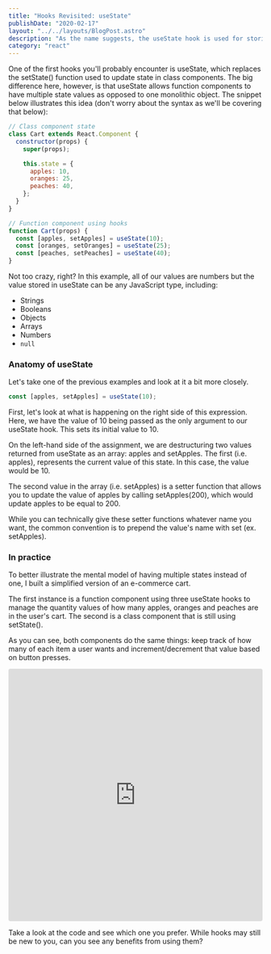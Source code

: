 ```yaml
---
title: "Hooks Revisited: useState"
publishDate: "2020-02-17"
layout: "../../layouts/BlogPost.astro"
description: "As the name suggests, the useState hook is used for storing component state."
category: "react"
---
```


One of the first hooks you'll probably encounter is useState, which replaces the setState() function used to update state in class components. The big difference here, however, is that useState allows function components to have multiple state values as opposed to one monolithic object. The snippet below illustrates this idea (don't worry about the syntax as we'll be covering that below):

```javascript
// Class component state
class Cart extends React.Component {
  constructor(props) {
    super(props);

    this.state = {
      apples: 10,
      oranges: 25,
      peaches: 40,
    };
  }
}

// Function component using hooks
function Cart(props) {
  const [apples, setApples] = useState(10);
  const [oranges, setOranges] = useState(25);
  const [peaches, setPeaches] = useState(40);
}
```

Not too crazy, right? In this example, all of our values are numbers but the value stored in useState can be any JavaScript type, including:

- Strings
- Booleans
- Objects
- Arrays
- Numbers
- `null`

### Anatomy of useState

Let's take one of the previous examples and look at it a bit more closely.

```javascript
const [apples, setApples] = useState(10);
```

First, let's look at what is happening on the right side of this expression. Here, we have the value of 10 being passed as the only argument to our useState hook. This sets its initial value to 10.

On the left-hand side of the assignment, we are destructuring two values returned from useState as an array: apples and setApples. The first (i.e. apples), represents the current value of this state. In this case, the value would be 10.

The second value in the array (i.e. setApples) is a setter function that allows you to update the value of apples by calling setApples(200), which would update apples to be equal to 200.

While you can technically give these setter functions whatever name you want, the common convention is to prepend the value's name with set (ex. setApples).

### In practice

To better illustrate the mental model of having multiple states instead of one, I built a simplified version of an e-commerce cart.

The first instance is a function component using three useState hooks to manage the quantity values of how many apples, oranges and peaches are in the user's cart. The second is a class component that is still using setState().

As you can see, both components do the same things: keep track of how many of each item a user wants and increment/decrement that value based on button presses.

<iframe
  src="https://codesandbox.io/embed/hooksusestate-o64ve?autoresize=1&fontsize=14&hidenavigation=1&theme=dark"
  style="width:100%; height:500px; border:0; border-radius: 4px; overflow:hidden;"
  title="hooks/useState"
  allow="geolocation; microphone; camera; midi; vr; accelerometer; gyroscope; payment; ambient-light-sensor; encrypted-media; usb"
  sandbox="allow-modals allow-forms allow-popups allow-scripts allow-same-origin"
></iframe>

Take a look at the code and see which one you prefer. While hooks may still be new to you, can you see any benefits from using them?
